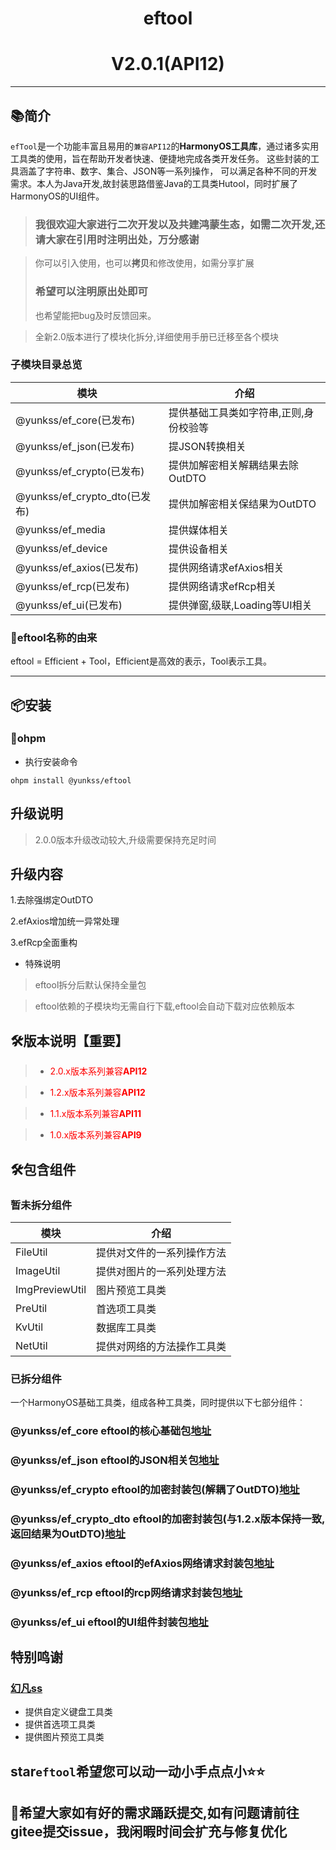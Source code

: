 # <center>eftool</center>

# <center>V2.0.1(API12)</center>

--------------------------------------------------------------------------------

## 📚简介

`efTool`是一个功能丰富且易用的`兼容API12`的**HarmonyOS工具库**，通过诸多实用工具类的使用，旨在帮助开发者快速、便捷地完成各类开发任务。
这些封装的工具涵盖了字符串、数字、集合、JSON等一系列操作，
可以满足各种不同的开发需求。本人为Java开发,故封装思路借鉴Java的工具类Hutool，同时扩展了HarmonyOS的UI组件。

> ### 我很欢迎大家进行二次开发以及共建鸿蒙生态，如需二次开发,还请大家在引用时注明出处，万分感谢

> 你可以引入使用，也可以**拷贝**和修改使用，如需分享扩展
> ### **希望可以注明原出处即可**
> 也希望能把bug及时反馈回来。

> 全新2.0版本进行了模块化拆分,详细使用手册已迁移至各个模块

### 子模块目录总览

| 模块                         | 介绍                   |
|----------------------------|----------------------|
| @yunkss/ef_core(已发布)       | 提供基础工具类如字符串,正则,身份校验等 |
| @yunkss/ef_json(已发布)       | 提JSON转换相关            |
| @yunkss/ef_crypto(已发布)     | 提供加解密相关解耦结果去除OutDTO  |
| @yunkss/ef_crypto_dto(已发布) | 提供加解密相关保结果为OutDTO    |
| @yunkss/ef_media           | 提供媒体相关               |
| @yunkss/ef_device          | 提供设备相关               |
| @yunkss/ef_axios(已发布)      | 提供网络请求efAxios相关      |
| @yunkss/ef_rcp(已发布)        | 提供网络请求efRcp相关        |
| @yunkss/ef_ui(已发布)         | 提供弹窗,级联,Loading等UI相关 |

### 🎁eftool名称的由来

eftool = Efficient + Tool，Efficient是高效的表示，Tool表示工具。

-------------------------------------------------------------------------------

## 📦安装

### 🍊ohpm

* 执行安装命令

```
ohpm install @yunkss/eftool
```

## 升级说明

> 2.0.0版本升级改动较大,升级需要保持充足时间

## 升级内容

1.去除强绑定OutDTO

2.efAxios增加统一异常处理

3.efRcp全面重构

* 特殊说明

> eftool拆分后默认保持全量包

> eftool依赖的子模块均无需自行下载,eftool会自动下载对应依赖版本

## 🛠️版本说明【重要】

> - <span style='color:red;'>2.0.x版本系列兼容**API12**</span>

> - <span style='color:red;'>1.2.x版本系列兼容**API12**</span>

> - <span style='color:red;'>1.1.x版本系列兼容**API11**</span>

> - <span style='color:red;'>1.0.x版本系列兼容**API9**</span>

## 🛠️包含组件

### 暂未拆分组件

| 模块             | 介绍            |
|----------------|---------------|
| FileUtil       | 提供对文件的一系列操作方法 |
| ImageUtil      | 提供对图片的一系列处理方法 |
| ImgPreviewUtil | 图片预览工具类       |
| PreUtil        | 首选项工具类        |
| KvUtil         | 数据库工具类        |
| NetUtil        | 提供对网络的方法操作工具类 |

### 已拆分组件

一个HarmonyOS基础工具类，组成各种工具类，同时提供以下七部分组件：

### @yunkss/ef_core eftool的核心基础包[地址](https://ohpm.openharmony.cn/#/cn/detail/@yunkss%2Fef_core)

### @yunkss/ef_json eftool的JSON相关包[地址](https://ohpm.openharmony.cn/#/cn/detail/@yunkss%2Fef_json)

### @yunkss/ef_crypto eftool的加密封装包(解耦了OutDTO)[地址](https://ohpm.openharmony.cn/#/cn/detail/@yunkss%2Fef_crypto)

### @yunkss/ef_crypto_dto eftool的加密封装包(与1.2.x版本保持一致,返回结果为OutDTO)[地址](https://ohpm.openharmony.cn/#/cn/detail/@yunkss%2Fef_crypto_dto)

### @yunkss/ef_axios eftool的efAxios网络请求封装包[地址](https://ohpm.openharmony.cn/#/cn/detail/@yunkss%2Fef_axios)

### @yunkss/ef_rcp eftool的rcp网络请求封装包[地址](https://ohpm.openharmony.cn/#/cn/detail/@yunkss%2Fef_rcp)

[//]: # (### @yunkss/ef_device eftool的设备相关工具包[地址]&#40;&#41;)

[//]: # (### @yunkss/ef_media eftool的媒体相关工具包[地址]&#40;&#41;)

### @yunkss/ef_ui eftool的UI组件封装包[地址](https://ohpm.openharmony.cn/#/cn/detail/@yunkss%2Fef_ui)

## 特别鸣谢

### [幻凡ss](https://blog.csdn.net/q2158798)

* 提供自定义键盘工具类
* 提供首选项工具类
* 提供图片预览工具类

## star`eftool`希望您可以动一动小手点点小⭐⭐

## 👴希望大家如有好的需求踊跃提交,如有问题请前往gitee提交issue，我闲暇时间会扩充与修复优化